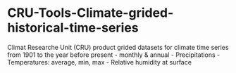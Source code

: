 # CRU-Tools-Climate-grided-historical-time-series
Climat Researche Unit (CRU) product grided datasets for climate time series from 1901 to the year before present - monthly &amp; annual  - Precipitations - Temperatures: average, min, max - Relative humidity at surface
